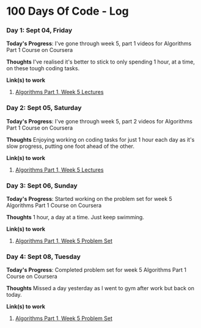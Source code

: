 # 100 Days Of Code - Log

### Day 1: Sept 04, Friday

**Today's Progress**: I've gone through week 5, part 1 videos for Algorithms Part 1 Course on Coursera

**Thoughts** I've realised it's better to stick to only spending 1 hour, at a time, on these tough coding tasks. 

**Link(s) to work**
1. [Algorithms Part 1, Week 5 Lectures](https://www.coursera.org/learn/algorithms-part1/lecture/wIUNW/2-3-search-trees)

### Day 2: Sept 05, Saturday

**Today's Progress**: I've gone through week 5, part 2 videos for Algorithms Part 1 Course on Coursera

**Thoughts** Enjoying working on coding tasks for just 1 hour each day as it's slow progress, putting one foot ahead of the other. 

**Link(s) to work**
1. [Algorithms Part 1, Week 5 Lectures](https://www.coursera.org/learn/algorithms-part1/lecture/wSISD/1d-range-search)

### Day 3: Sept 06, Sunday

**Today's Progress**: Started working on the problem set for week 5 Algorithms Part 1 Course on Coursera

**Thoughts** 1 hour, a day at a time. Just keep swimming.

**Link(s) to work**
1. [Algorithms Part 1, Week 5 Problem Set](https://www.coursera.org/learn/algorithms-part1/programming/wuF0a/kd-trees)


### Day 4: Sept 08, Tuesday

**Today's Progress**: Completed problem set for week 5 Algorithms Part 1 Course on Coursera

**Thoughts** Missed a day yesterday as I went to gym after work but back on today.

**Link(s) to work**
1. [Algorithms Part 1, Week 5 Problem Set](https://www.coursera.org/learn/algorithms-part1/programming/wuF0a/kd-trees)

